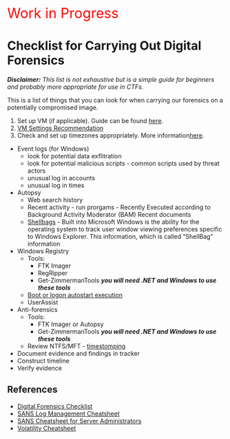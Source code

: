 <span style="color:red; font-size:32px">Work in Progress</span>

# Checklist for Carrying Out Digital Forensics

<em>**Disclaimer:** This list is not exhaustive but is a simple guide for beginners and probably more appropriate for use in CTFs.</em>

This is a list of things that you can look for when carrying our forensics on a potentially compromised image.

1. Set up VM (if applicable). Guide can be found [here](https://github.com/dbak5/BeginnerCybersecurityGuides/blob/main/DigitalForensics/VirtualMachineSetUp.md).
2. [VM Settings Recommendation](https://learn.microsoft.com/en-us/windows-server/remote/remote-desktop-services/virtual-machine-recs#single-session-recommendations)
3. Check and set up timezones appropriately. More information[here](https://github.com/dbak5/BeginnerCybersecurityGuides/blob/main/DigitalForensics/TimeZones.md).

- Event logs (for Windows)
  - look for potential data exflitration
  - look for potential malicious scripts - common scripts used by threat actors
  - unusual log in accounts
  - unusual log in times
- Autopsy
  - Web search history
  - Recent activity - run prorgams - Recently Executed according to Background Activity Moderator (BAM)
    Recent documents
  - [Shellbags](https://www.sciencedirect.com/science/article/pii/S1742287609000413#:~:text=Built%20into%20Microsoft%20Windows%20is,in%20the%20Windows%20Operating%20System) - Built into Microsoft Windows is the ability for the operating system to track user window viewing preferences specific to Windows Explorer. This information, which is called “ShellBag” information
- Windows Registry
  - Tools:
    - FTK Imager
    - RegRipper
    - Get-ZimmermanTools **_you will need .NET and Windows to use these tools_**
  - [Boot or logon autostart execution](https://attack.mitre.org/techniques/T1547/001/)
  - UserAssist
- Anti-forensics
  - Tools:
    - FTK Imager or Autopsy
    - Get-ZimmermanTools **_you will need .NET and Windows to use these tools_**
  - Review NTFS/MFT - [timestomping](https://attack.mitre.org/techniques/T1070/006/)
- Document evidence and findings in tracker
- Construct timeline
- Verify evidence

## References

- [Digital Forensics Checklist](https://hackforlab.com/digital-forensic-checklist/)
- [SANS Log Management Cheatsheet](https://www.sans.org/brochure/course/log-management-in-depth/6?msc=Cheat+Sheet+Blog)
- [SANS Cheatsheet for Server Administrators](https://zeltser.com/media/docs/security-incident-survey-cheat-sheet.pdf?msc=Cheat+Sheet+Blog)
- [Volatility Cheatsheet](https://book.hacktricks.xyz/generic-methodologies-and-resources/basic-forensic-methodology/memory-dump-analysis/volatility-cheatsheet)
